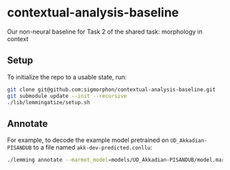 # contextual-analysis-baseline

Our non-neural baseline for Task 2 of the shared task: morphology in context

## Setup

To initialize the repo to a usable state, run:

```bash
git clone git@github.com:sigmorphon/contextual-analysis-baseline.git
git submodule update --init --recursive
./lib/lemmingatize/setup.sh
```

## Annotate

For example, to decode the example model pretrained on `UD_Akkadian-PISANDUB` to a file named `akk-dev-predicted.conllu`:

```bash
./lemming annotate --marmot_model=models/UD_Akkadian-PISANDUB/model.marmot --lemming_model=models/UD_Akkadian-PISANDUB/model.lemming --input_file=data/UD_Akkadian-PISANDUB/akk_pisandub-um-dev.conllu --pred_file=akk-dev-predicted.conllu
```

